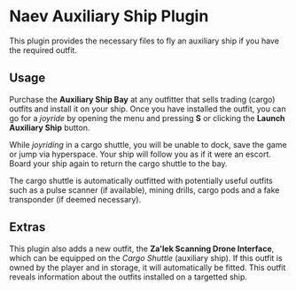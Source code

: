 # Naev Auxiliary Ship Plugin

This plugin provides the necessary files to fly an auxiliary ship if you have the required outfit.

## Usage
Purchase the **Auxiliary Ship Bay** at any outfitter that sells trading (cargo) outfits and install it on your ship.
Once you have installed the outfit, you can go for a *joyride* by opening the menu and pressing **S** or clicking the **Launch Auxiliary Ship** button.

While *joyriding* in a cargo shuttle, you will be unable to dock, save the game or jump via hyperspace. Your ship will follow you as if it were an escort.
Board your ship again to return the cargo shuttle to the bay.

The cargo shuttle is automatically outfitted with potentially useful outfits such as a pulse scanner (if available), mining drills, cargo pods and a fake transponder (if deemed necessary).

## Extras

This plugin also adds a new outfit, the **Za'lek Scanning Drone Interface**, which can be equipped on the *Cargo Shuttle* (auxiliary ship). If this outfit is owned by the player and in storage, it will automatically be fitted. This outfit reveals information about the outfits installed on a targetted ship.
